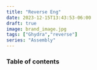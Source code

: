 ```yaml
---
title: "Reverse Eng"
date: 2023-12-15T13:43:53-06:00
draft: true
image: brand_image.jpg
tags: ["Ghydra","reverse"]
series: "Assembly"
---
```




### Table of contents